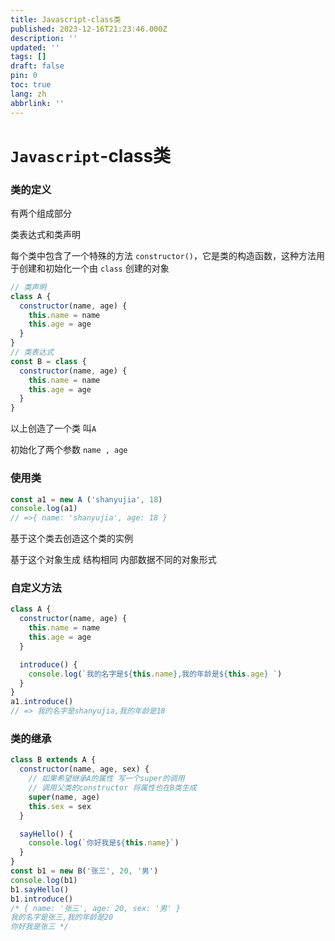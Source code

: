 ```yaml
---
title: Javascript-class类
published: 2023-12-16T21:23:46.000Z
description: ''
updated: ''
tags: []
draft: false
pin: 0
toc: true
lang: zh
abbrlink: ''
---
```


# `Javascript`-class类

### 类的定义

有两个组成部分

类表达式和类声明

每个类中包含了一个特殊的方法 `constructor()`，它是类的构造函数，这种方法用于创建和初始化一个由 `class` 创建的对象

```javascript
// 类声明
class A {
  constructor(name, age) {
    this.name = name
    this.age = age
  }
}
// 类表达式
const B = class {
  constructor(name, age) {
    this.name = name
    this.age = age
  }
}
```

以上创造了一个类  叫`A`

初始化了两个参数 `name , age`

### 使用类

```javascript
const a1 = new A ('shanyujia', 18)
console.log(a1)
// =>{ name: 'shanyujia', age: 18 }
```

基于这个类去创造这个类的实例

基于这个对象生成 结构相同 内部数据不同的对象形式

### 自定义方法

```javascript
class A {
  constructor(name, age) {
    this.name = name
    this.age = age
  }

  introduce() {
    console.log(`我的名字是${this.name},我的年龄是${this.age} `)
  }
}
a1.introduce()
// => 我的名字是shanyujia,我的年龄是18
```

### 类的继承

```javascript
class B extends A {
  constructor(name, age, sex) {
    // 如果希望继承A的属性 写一个super的调用
    // 调用父类的constructor 将属性也在B类生成
    super(name, age)
    this.sex = sex
  }

  sayHello() {
    console.log(`你好我是${this.name}`)
  }
}
const b1 = new B('张三', 20, '男')
console.log(b1)
b1.sayHello()
b1.introduce()
/* { name: '张三', age: 20, sex: '男' }
我的名字是张三,我的年龄是20
你好我是张三 */
```
